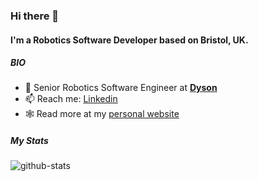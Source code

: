 ### Hi there 👋

#### I'm a Robotics Software Developer based on Bristol, UK.

##### BIO

- 🏢 Senior Robotics Software Engineer at [**Dyson**](https://www.dyson.co.uk/en)
- 📫 Reach me: [Linkedin](https://www.linkedin.com/in/atb033)
- 🕸️ Read more at my [personal website](https://atb033.github.io)

##### My Stats
![github-stats](https://github-readme-stats.vercel.app/api?username=atb033&&show_icons=true&title_color=ffffff&icon_color=bb2acf&text_color=daf7dc&bg_color=151515)
